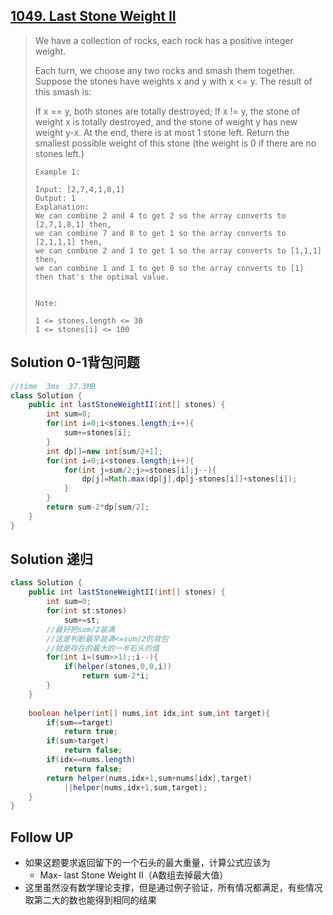 ## [1049. Last Stone Weight II](https://leetcode-cn.com/problems/last-stone-weight-ii/)

> We have a collection of rocks, each rock has a positive integer weight.
>
> Each turn, we choose any two rocks and smash them together.  Suppose the stones have weights x and y with x <= y.  The result of this smash is:
>
> If x == y, both stones are totally destroyed;
> If x != y, the stone of weight x is totally destroyed, and the stone of weight y has new weight y-x.
> At the end, there is at most 1 stone left.  Return the smallest possible weight of this stone (the weight is 0 if there are no stones left.)
>
>  
>
> ```
> Example 1:
> 
> Input: [2,7,4,1,8,1]
> Output: 1
> Explanation: 
> We can combine 2 and 4 to get 2 so the array converts to [2,7,1,8,1] then,
> we can combine 7 and 8 to get 1 so the array converts to [2,1,1,1] then,
> we can combine 2 and 1 to get 1 so the array converts to [1,1,1] then,
> we can combine 1 and 1 to get 0 so the array converts to [1] then that's the optimal value.
> 
> 
> Note:
> 
> 1 <= stones.length <= 30
> 1 <= stones[i] <= 100
> ```
>
> 

## Solution 0-1背包问题

```java
//time  3ms  37.3MB
class Solution {
    public int lastStoneWeightII(int[] stones) {
        int sum=0;
        for(int i=0;i<stones.length;i++){
            sum+=stones[i];
        }
        int dp[]=new int[sum/2+1];
        for(int i=0;i<stones.length;i++){
            for(int j=sum/2;j>=stones[i];j--){
                dp[j]=Math.max(dp[j],dp[j-stones[i]]+stones[i]);
            }
        }
        return sum-2*dp[sum/2];
    }
}
```

## Solution 递归

```java
class Solution {
    public int lastStoneWeightII(int[] stones) {
        int sum=0;
        for(int st:stones)
            sum+=st;
        //最好把sum/2装满
        //这是判断最早装满<=sum/2的背包
        //就是存在的最大的一半石头的值
        for(int i=(sum>>1);;i--){
            if(helper(stones,0,0,i))
                return sum-2*i;
        }
    }
    
    boolean helper(int[] nums,int idx,int sum,int target){
        if(sum==target)
            return true;
        if(sum>target)
            return false;
        if(idx==nums.length)
            return false;
        return helper(nums,idx+1,sum+nums[idx],target)
            ||helper(nums,idx+1,sum,target);
    }
}
```

## Follow UP

* 如果这题要求返回留下的一个石头的最大重量，计算公式应该为
  * Max-  last Stone Weight Ⅱ（A数组去掉最大值）
* 这里虽然没有数学理论支撑，但是通过例子验证，所有情况都满足，有些情况取第二大的数也能得到相同的结果

